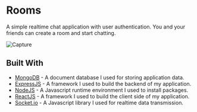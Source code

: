# Rooms

A simple realtime chat application with user authentication. You and your friends can create a room and start chatting. 

   ![Capture](https://user-images.githubusercontent.com/57309472/125153147-5866d900-e184-11eb-99e2-ccbaea6fd67f.PNG)

## Built With

* [MongoDB](https://www.mongodb.com/) - A document database I used for storing application data.
* [ExpressJS](https://expressjs.com/) - A framework I used to build the backend of my application. 
* [NodeJS](https://nodejs.org/en/) - A Javascript runtime environment I used to install packages.
* [ReactJS](https://rometools.github.io/rome/) - A framework I used to build the client side of my application.
* [Socket.io](https://socket.io/) - A Javascript library I used for realtime data transmission.


